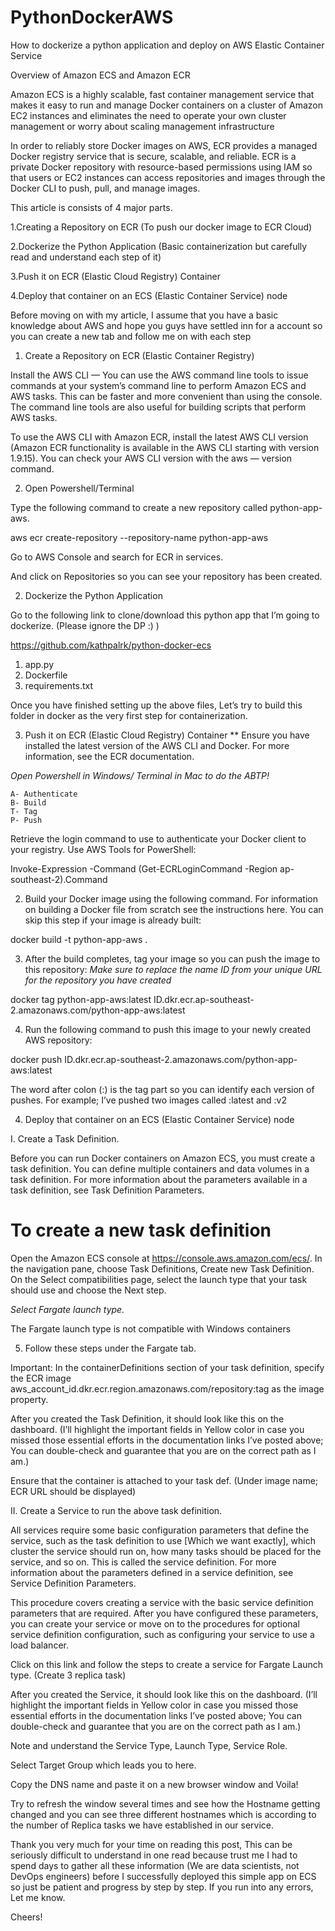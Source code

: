 # PythonDockerAWS
How to dockerize a python application and deploy on AWS Elastic Container Service

Overview of Amazon ECS and Amazon ECR

Amazon ECS is a highly scalable, fast container management service that makes it easy to run and manage Docker containers on a cluster of Amazon EC2 instances and eliminates the need to operate your own cluster management or worry about scaling management infrastructure

In order to reliably store Docker images on AWS, ECR provides a managed Docker registry service that is secure, scalable, and reliable. ECR is a private Docker repository with resource-based permissions using IAM so that users or EC2 instances can access repositories and images through the Docker CLI to push, pull, and manage images.

This article is consists of 4 major parts.

1.Creating a Repository on ECR (To push our docker image to ECR Cloud)

2.Dockerize the Python Application (Basic containerization but carefully read and understand each step of it)

3.Push it on ECR (Elastic Cloud Registry) Container

4.Deploy that container on an ECS (Elastic Container Service) node

Before moving on with my article, I assume that you have a basic knowledge about AWS and hope you guys have settled inn for a account so you can create a new tab and follow me on with each step

1. Create a Repository on ECR (Elastic Container Registry)

Install the AWS CLI — You can use the AWS command line tools to issue commands at your system’s command line to perform Amazon ECS and AWS tasks. This can be faster and more convenient than using the console. The command line tools are also useful for building scripts that perform AWS tasks.

To use the AWS CLI with Amazon ECR, install the latest AWS CLI version (Amazon ECR functionality is available in the AWS CLI starting with version 1.9.15). You can check your AWS CLI version with the aws — version command.

2. Open Powershell/Terminal

Type the following command to create a new repository called python-app-aws.

aws ecr create-repository --repository-name python-app-aws

Go to AWS Console and search for ECR in services.


And click on Repositories so you can see your repository has been created.


2. Dockerize the Python Application

Go to the following link to clone/download this python app that I’m going to dockerize. (Please ignore the DP :) )

https://github.com/kathpalrk/python-docker-ecs

1. app.py
2. Dockerfile
3. requirements.txt

Once you have finished setting up the above files, Let’s try to build this folder in docker as the very first step for containerization.

3. Push it on ECR (Elastic Cloud Registry) Container
** Ensure you have installed the latest version of the AWS CLI and Docker. For more information, see the ECR documentation.

*Open Powershell in Windows/ Terminal in Mac to do the ABTP!*

	A- Authenticate
	B- Build
	T- Tag
	P- Push

Retrieve the login command to use to authenticate your Docker client to your registry. Use AWS Tools for PowerShell:

Invoke-Expression -Command (Get-ECRLoginCommand -Region ap-southeast-2).Command


2. Build your Docker image using the following command. For information on building a Docker file from scratch see the instructions here. You can skip this step if your image is already built:

docker build -t python-app-aws .


3. After the build completes, tag your image so you can push the image to this repository: *Make sure to replace the name ID from your unique URL for the repository you have created*

docker tag python-app-aws:latest ID.dkr.ecr.ap-southeast-2.amazonaws.com/python-app-aws:latest

4. Run the following command to push this image to your newly created AWS repository:

docker push ID.dkr.ecr.ap-southeast-2.amazonaws.com/python-app-aws:latest

The word after colon (:) is the tag part so you can identify each version of pushes. For example; I’ve pushed two images called :latest and :v2

4. Deploy that container on an ECS (Elastic Container Service) node

I. Create a Task Definition.

Before you can run Docker containers on Amazon ECS, you must create a task definition. You can define multiple containers and data volumes in a task definition. For more information about the parameters available in a task definition, see Task Definition Parameters.

# To create a new task definition

Open the Amazon ECS console at https://console.aws.amazon.com/ecs/.
In the navigation pane, choose Task Definitions, Create new Task Definition.
On the Select compatibilities page, select the launch type that your task should use and choose the Next step.

*Select Fargate launch type.*

The Fargate launch type is not compatible with Windows containers

5. Follow these steps under the Fargate tab.

Important: In the containerDefinitions section of your task definition, specify the ECR image aws_account_id.dkr.ecr.region.amazonaws.com/repository:tag as the image property.

After you created the Task Definition, it should look like this on the dashboard. (I’ll highlight the important fields in Yellow color in case you missed those essential efforts in the documentation links I’ve posted above; You can double-check and guarantee that you are on the correct path as I am.)


Ensure that the container is attached to your task def. (Under image name; ECR URL should be displayed)

II. Create a Service to run the above task definition.

All services require some basic configuration parameters that define the service, such as the task definition to use [Which we want exactly], which cluster the service should run on, how many tasks should be placed for the service, and so on. This is called the service definition. For more information about the parameters defined in a service definition, see Service Definition Parameters.

This procedure covers creating a service with the basic service definition parameters that are required. After you have configured these parameters, you can create your service or move on to the procedures for optional service definition configuration, such as configuring your service to use a load balancer.

Click on this link and follow the steps to create a service for Fargate Launch type. (Create 3 replica task)

After you created the Service, it should look like this on the dashboard. (I’ll highlight the important fields in Yellow color in case you missed those essential efforts in the documentation links I’ve posted above; You can double-check and guarantee that you are on the correct path as I am.)

Note and understand the Service Type, Launch Type, Service Role.

Select Target Group which leads you to here.

Copy the DNS name and paste it on a new browser window and Voila!


Try to refresh the window several times and see how the Hostname getting changed and you can see three different hostnames which is according to the number of Replica tasks we have established in our service.


Thank you very much for your time on reading this post, This can be seriously difficult to understand in one read because trust me I had to spend days to gather all these information (We are data scientists, not DevOps engineers) before I successfully deployed this simple app on ECS so just be patient and progress by step by step. If you run into any errors, Let me know.

Cheers!


